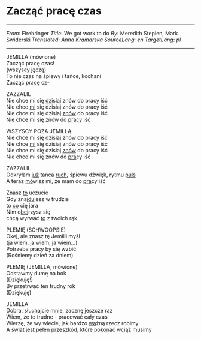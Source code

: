 # Zacząć pracę czas 
---
_From_: Firebringer
_Title_: We got work to do
_By_: Meredith Stepien, Mark Swiderski
_Translated_: _Anna Kramarska_
_SourceLang_: _en_
_TargetLang_: _pl_

---

JEMILLA (mówione)\
Zacząć pracę czas!\
(wszyscy jęczą)\
To nie czas na śpiewy i tańce, kochani\
Zacząć pracę cz-

ZAZZALIL\
Nie chce mi się <ins>dzi</ins>siaj znów do pracy iść\
Nie chce <ins>mi</ins> się dzisiaj znów do pracy iść\
Nie chce mi się dzisiaj <ins>znów</ins> do pracy iść\
Nie chce mi się znów do <ins>pra</ins>cy iść

WSZYSCY POZA JEMILLĄ\
Nie chce mi się <ins>dzi</ins>siaj znów do pracy iść\
Nie chce <ins>mi</ins> się dzisiaj znów do pracy iść\
Nie chce mi się dzisiaj <ins>znów</ins> do pracy iść\
Nie chce mi się znów do <ins>pra</ins>cy iść

ZAZZALIL\
Odkryłam <ins>już</ins> tańca <ins>ruch</ins>, śpiewu dźwięk, rytmu <ins>puls</ins>\
A teraz <ins>mó</ins>wisz mi, że mam do <ins>pra</ins>cy iść

Znasz <ins>to</ins> uczucie\
Gdy znaj<ins>du</ins>jesz w trudzie\
to <ins>co</ins> cię jara\
Nim o<ins>be</ins>jrzysz się\
chcą wyrwać <ins>to</ins> z twoich rąk

PLEMIĘ (SCHWOOPSIE)\
Okej, ale znasz tę Jemilli myśl\
(ja wiem, ja wiem, ja wiem...)\
Potrzeba pracy by się wzbić\
(Rośniemy dzień za dniem)

PLEMIĘ (JEMILLA, mówione)\
Odstawmy dumę na bok\
(Dziękuję!)\
By przetrwać ten trudny rok\
(Dziękuję)

JEMILLA\
Dobra, słuchajcie mnie, zacznę jeszcze raz\
Wiem, że to trudne - pracować cały czas\
Wierzę, że wy wiecie, jak bardzo <ins>wa</ins>żną rzecz robimy\
A świat jest pełen przeszkód, które po<ins>ko</ins>nać wciąż musimy

